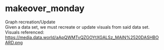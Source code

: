 # makeover_monday
Graph recreation/Update<br>
Given a data set, we must recreate or update visuals from said data set.<br>
Visuals referenced: https://media.data.world/aApQWMTvQZGOYtXGALSz_MAIN%2520DASHBOARD.png
